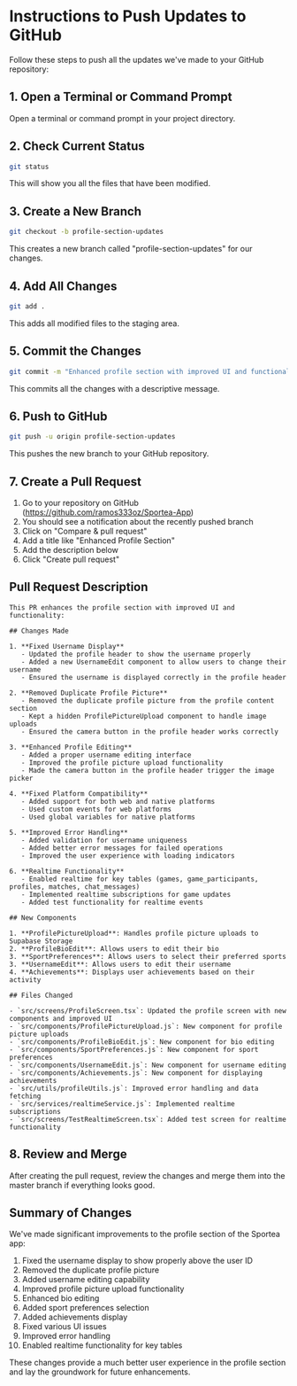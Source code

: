 # Instructions to Push Updates to GitHub

Follow these steps to push all the updates we've made to your GitHub repository:

## 1. Open a Terminal or Command Prompt

Open a terminal or command prompt in your project directory.

## 2. Check Current Status

```bash
git status
```

This will show you all the files that have been modified.

## 3. Create a New Branch

```bash
git checkout -b profile-section-updates
```

This creates a new branch called "profile-section-updates" for our changes.

## 4. Add All Changes

```bash
git add .
```

This adds all modified files to the staging area.

## 5. Commit the Changes

```bash
git commit -m "Enhanced profile section with improved UI and functionality"
```

This commits all the changes with a descriptive message.

## 6. Push to GitHub

```bash
git push -u origin profile-section-updates
```

This pushes the new branch to your GitHub repository.

## 7. Create a Pull Request

1. Go to your repository on GitHub (https://github.com/ramos333oz/Sportea-App)
2. You should see a notification about the recently pushed branch
3. Click on "Compare & pull request"
4. Add a title like "Enhanced Profile Section"
5. Add the description below
6. Click "Create pull request"

## Pull Request Description

```
This PR enhances the profile section with improved UI and functionality:

## Changes Made

1. **Fixed Username Display**
   - Updated the profile header to show the username properly
   - Added a new UsernameEdit component to allow users to change their username
   - Ensured the username is displayed correctly in the profile header

2. **Removed Duplicate Profile Picture**
   - Removed the duplicate profile picture from the profile content section
   - Kept a hidden ProfilePictureUpload component to handle image uploads
   - Ensured the camera button in the profile header works correctly

3. **Enhanced Profile Editing**
   - Added a proper username editing interface
   - Improved the profile picture upload functionality
   - Made the camera button in the profile header trigger the image picker

4. **Fixed Platform Compatibility**
   - Added support for both web and native platforms
   - Used custom events for web platforms
   - Used global variables for native platforms

5. **Improved Error Handling**
   - Added validation for username uniqueness
   - Added better error messages for failed operations
   - Improved the user experience with loading indicators

6. **Realtime Functionality**
   - Enabled realtime for key tables (games, game_participants, profiles, matches, chat_messages)
   - Implemented realtime subscriptions for game updates
   - Added test functionality for realtime events

## New Components

1. **ProfilePictureUpload**: Handles profile picture uploads to Supabase Storage
2. **ProfileBioEdit**: Allows users to edit their bio
3. **SportPreferences**: Allows users to select their preferred sports
3. **UsernameEdit**: Allows users to edit their username
4. **Achievements**: Displays user achievements based on their activity

## Files Changed

- `src/screens/ProfileScreen.tsx`: Updated the profile screen with new components and improved UI
- `src/components/ProfilePictureUpload.js`: New component for profile picture uploads
- `src/components/ProfileBioEdit.js`: New component for bio editing
- `src/components/SportPreferences.js`: New component for sport preferences
- `src/components/UsernameEdit.js`: New component for username editing
- `src/components/Achievements.js`: New component for displaying achievements
- `src/utils/profileUtils.js`: Improved error handling and data fetching
- `src/services/realtimeService.js`: Implemented realtime subscriptions
- `src/screens/TestRealtimeScreen.tsx`: Added test screen for realtime functionality
```

## 8. Review and Merge

After creating the pull request, review the changes and merge them into the master branch if everything looks good.

## Summary of Changes

We've made significant improvements to the profile section of the Sportea app:

1. Fixed the username display to show properly above the user ID
2. Removed the duplicate profile picture
3. Added username editing capability
4. Improved profile picture upload functionality
5. Enhanced bio editing
6. Added sport preferences selection
7. Added achievements display
8. Fixed various UI issues
9. Improved error handling
10. Enabled realtime functionality for key tables

These changes provide a much better user experience in the profile section and lay the groundwork for future enhancements.
